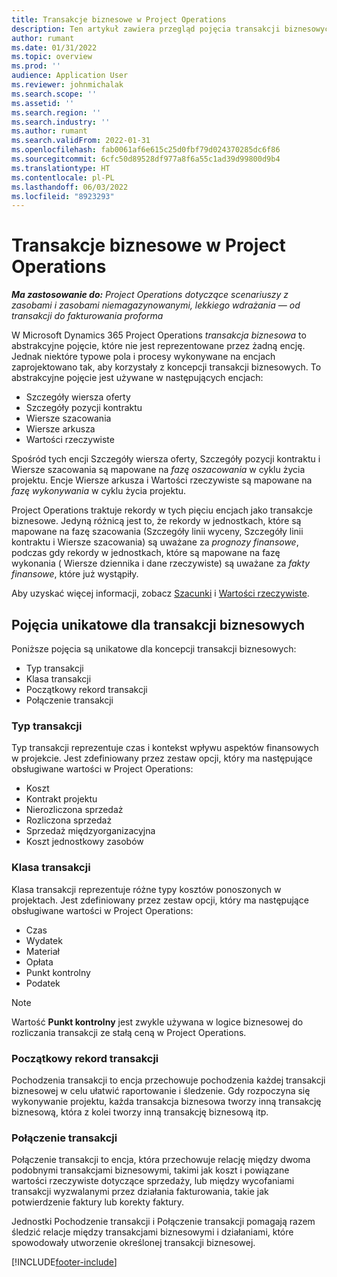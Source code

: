 ```yaml
---
title: Transakcje biznesowe w Project Operations
description: Ten artykuł zawiera przegląd pojęcia transakcji biznesowych w Microsoft Dynamics 365 Project Operations.
author: rumant
ms.date: 01/31/2022
ms.topic: overview
ms.prod: ''
audience: Application User
ms.reviewer: johnmichalak
ms.search.scope: ''
ms.assetid: ''
ms.search.region: ''
ms.search.industry: ''
ms.author: rumant
ms.search.validFrom: 2022-01-31
ms.openlocfilehash: fab0061af6e615c25d0fbf79d024370285dc6f86
ms.sourcegitcommit: 6cfc50d89528df977a8f6a55c1ad39d99800d9b4
ms.translationtype: HT
ms.contentlocale: pl-PL
ms.lasthandoff: 06/03/2022
ms.locfileid: "8923293"
---
```

# <a name="business-transactions-in-project-operations"></a>Transakcje biznesowe w Project Operations

_**Ma zastosowanie do:** Project Operations dotyczące scenariuszy z zasobami i zasobami niemagazynowanymi, lekkiego wdrażania — od transakcji do fakturowania proforma_

W Microsoft Dynamics 365 Project Operations *transakcja biznesowa* to abstrakcyjne pojęcie, które nie jest reprezentowane przez żadną encję. Jednak niektóre typowe pola i procesy wykonywane na encjach zaprojektowano tak, aby korzystały z koncepcji transakcji biznesowych. To abstrakcyjne pojęcie jest używane w następujących encjach:

- Szczegóły wiersza oferty
- Szczegóły pozycji kontraktu
- Wiersze szacowania
- Wiersze arkusza
- Wartości rzeczywiste

Spośród tych encji Szczegóły wiersza oferty, Szczegóły pozycji kontraktu i Wiersze szacowania są mapowane na *fazę oszacowania* w cyklu życia projektu. Encje Wiersze arkusza i Wartości rzeczywiste są mapowane na *fazę wykonywania* w cyklu życia projektu.

Project Operations traktuje rekordy w tych pięciu encjach jako transakcje biznesowe. Jedyną różnicą jest to, że rekordy w jednostkach, które są mapowane na fazę szacowania (Szczegóły linii wyceny, Szczegóły linii kontraktu i Wiersze szacowania) są uważane za *prognozy finansowe*, podczas gdy rekordy w jednostkach, które są mapowane na fazę wykonania ( Wiersze dziennika i dane rzeczywiste) są uważane za *fakty finansowe*, które już wystąpiły.

Aby uzyskać więcej informacji, zobacz [Szacunki](../project-management/estimating-projects-overview.md) i [Wartości rzeczywiste](actuals-overview.md).

## <a name="concepts-that-are-unique-to-business-transactions"></a>Pojęcia unikatowe dla transakcji biznesowych

Poniższe pojęcia są unikatowe dla koncepcji transakcji biznesowych:

- Typ transakcji
- Klasa transakcji
- Początkowy rekord transakcji
- Połączenie transakcji

### <a name="transaction-type"></a>Typ transakcji

Typ transakcji reprezentuje czas i kontekst wpływu aspektów finansowych w projekcie. Jest zdefiniowany przez zestaw opcji, który ma następujące obsługiwane wartości w Project Operations:

- Koszt
- Kontrakt projektu
- Nierozliczona sprzedaż
- Rozliczona sprzedaż
- Sprzedaż międzyorganizacyjna
- Koszt jednostkowy zasobów

### <a name="transaction-class"></a>Klasa transakcji

Klasa transakcji reprezentuje różne typy kosztów ponoszonych w projektach. Jest zdefiniowany przez zestaw opcji, który ma następujące obsługiwane wartości w Project Operations:

- Czas
- Wydatek
- Materiał
- Opłata
- Punkt kontrolny
- Podatek

> [!NOTE]
> Wartość **Punkt kontrolny** jest zwykle używana w logice biznesowej do rozliczania transakcji ze stałą ceną w Project Operations.

### <a name="transaction-origin"></a>Początkowy rekord transakcji

Pochodzenia transakcji to encja przechowuje pochodzenia każdej transakcji biznesowej w celu ułatwić raportowanie i śledzenie. Gdy rozpoczyna się wykonywanie projektu, każda transakcja biznesowa tworzy inną transakcję biznesową, która z kolei tworzy inną transakcję biznesową itp.

### <a name="transaction-connection"></a>Połączenie transakcji

Połączenie transakcji to encja, która przechowuje relację między dwoma podobnymi transakcjami biznesowymi, takimi jak koszt i powiązane wartości rzeczywiste dotyczące sprzedaży, lub między wycofaniami transakcji wyzwalanymi przez działania fakturowania, takie jak potwierdzenie faktury lub korekty faktury.

Jednostki Pochodzenie transakcji i Połączenie transakcji pomagają razem śledzić relacje między transakcjami biznesowymi i działaniami, które spowodowały utworzenie określonej transakcji biznesowej.

[!INCLUDE[footer-include](../includes/footer-banner.md)]
